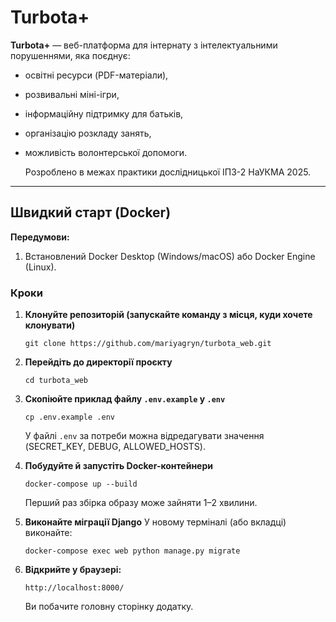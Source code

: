 # Turbota+

**Turbota+** — веб-платформа для інтернату з інтелектуальними порушеннями, яка поєднує:

* освітні ресурси (PDF-матеріали),
* розвивальні міні-ігри,
* інформаційну підтримку для батьків,
* організацію розкладу занять,
* можливість волонтерської допомоги.

  Розроблено в межах практики дослідницької ІПЗ-2 НаУКМА 2025.
---

## Швидкий старт (Docker)

**Передумови:**

1. Встановлений Docker Desktop (Windows/macOS) або Docker Engine (Linux).

### Кроки

1. **Клонуйте репозиторій (запускайте команду з місця, куди хочете клонувати)**

   ```
   git clone https://github.com/mariyagryn/turbota_web.git
   ```

2. **Перейдіть до директорії проєкту**

   ```
   cd turbota_web
   ```
   
3. **Скопіюйте приклад файлу `.env.example` у `.env`**

   ```
   cp .env.example .env
   ```

   У файлі `.env` за потреби можна відредагувати значення (SECRET_KEY, DEBUG, ALLOWED_HOSTS).

4. **Побудуйте й запустіть Docker-контейнери**

   ```
   docker-compose up --build
   ```

   Перший раз збірка образу може зайняти 1–2 хвилини.

5. **Виконайте міграції Django**
   У новому терміналі (або вкладці) виконайте:

   ```
   docker-compose exec web python manage.py migrate
   ```

6. **Відкрийте у браузері:**

   ```
   http://localhost:8000/
   ```

   Ви побачите головну сторінку додатку.